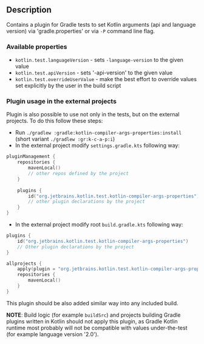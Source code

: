 ## Description

Contains a plugin for Gradle tests to set Kotlin arguments (api and language version) via 'gradle.properties'
or via `-P` command line flag.

### Available properties

- `kotlin.test.languageVersion` - sets `-language-version` to the given value
- `kotlin.test.apiVersion` - sets '-api-version' to the given value
- `kotlin.test.overrideUserValue` - make the best effort to override values set explicitly by the user in the build script

### Plugin usage in the external projects

Plugin is also possible to use not only in the tests, but on the external projects. 
To do this follow these steps:
- Run `./gradlew :gradle:kotlin-compiler-args-properties:install` (short variant `./gradlew :gr:k-c-a-p:i`)
- In the external project modify `settings.gradle.kts` following way:
```kotlin
pluginManagement {
    repositories {
        mavenLocal()
        // other repos defined by the project
    }
    
    plugins {
        id("org.jetbrains.kotlin.test.kotlin-compiler-args-properties") version "1.9.255-SNAPSHOT"
        // other plugin declarations by the project
    }
}
```
- In the external project modify root `build.gradle.kts` following way:
```kotlin
plugins {
    id("org.jetbrains.kotlin.test.kotlin-compiler-args-properties")
    // Other plugin declarations by the project
}

allprojects {
    apply(plugin = "org.jetbrains.kotlin.test.kotlin-compiler-args-properties")
    repositories {
        mavenLocal()
    }
}
```

This plugin should be also added similar way into any included build.

**NOTE**: Build logic (for example `buildSrc`) and projects building Gradle plugins written in Kotlin should not apply this plugin,
as Gradle Kotlin runtime most probably will not be compatible with values under-the-test (for example language version '2.0').